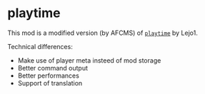 # playtime

This mod is a modified version (by AFCMS) of [`playtime`](https://github.com/Lejo1/playtime) by Lejo1.

Technical differences:
- Make use of player meta insteed of mod storage
- Better command output
- Better performances
- Support of translation